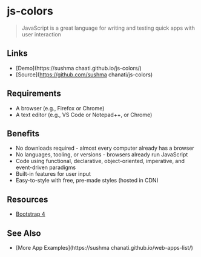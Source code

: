 # js-colors

> JavaScript is a great language for writing and testing quick apps with user interaction

## Links

- [Demo](https://sushma chaati.github.io/js-colors/)
- [Source](https://github.com/sushma chanati/js-colors)

## Requirements

- A browser (e.g., Firefox or Chrome)
- A text editor (e.g., VS Code or Notepad++, or Chrome)

## Benefits

- No downloads required - almost every computer already has a browser
- No languages, tooling, or versions - browsers already run JavaScript
- Code using functional, declarative, object-oriented, imperative, and event-driven paradigms
- Built-in features for user input
- Easy-to-style with free, pre-made styles (hosted in CDN)

## Resources

- [Bootstrap 4](https://getbootstrap.com/docs/4.3/getting-started/introduction/)

## See Also

- [More App Examples](https://sushma chanati.github.io/web-apps-list/)
